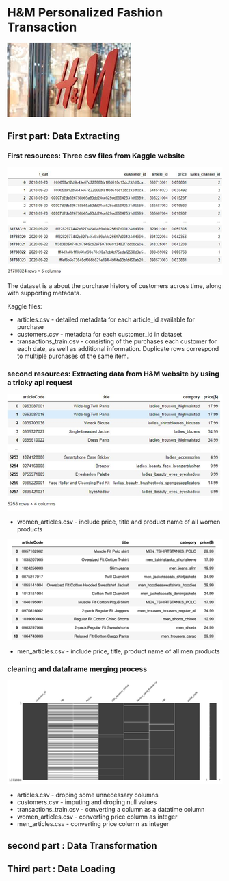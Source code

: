 # H&M Personalized Fashion Transaction
![HM](images/Hm.jpg)


## First part: Data Extracting

### First resources: Three csv files from Kaggle website 

![Tr](images/transaction_data.JPG)

The dataset is a about the purchase history of customers across time, along with supporting metadata.

Kaggle files:

-	articles.csv - detailed metadata for each article_id available for purchase
-	customers.csv - metadata for each customer_id in dataset
-	transactions_train.csv -  consisting of the purchases each customer for each date, as well as additional information. Duplicate rows correspond to multiple purchases of the same item. 

### second resources: Extracting data from H&M website by using a tricky api request
![WA](images/women_product_from_api.JPG)
-	women_articles.csv - include price, title and product name of all women products

![WA](images/men_product_from_api.png)
-   men_articles.csv - include price, title, product name of all men products

### cleaning and dataframe merging process
![HM](images/customer_df_before_cleaning.JPG)

-	articles.csv - droping some unnecessary columns
-	customers.csv - imputing and droping null values
-	transactions_train.csv - converting a column as a datatime column
-   women_articles.csv - converting price column as integer
-   men_articles.csv - converting price column as integer 




## second part : Data Transformation


## Third part : Data Loading





